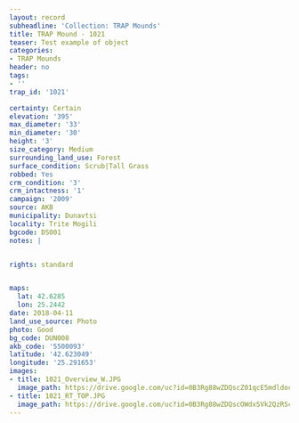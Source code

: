 ```yaml
---
layout: record
subheadline: 'Collection: TRAP Mounds'
title: TRAP Mound - 1021
teaser: Test example of object
categories:
- TRAP Mounds
header: no
tags:
- ''
trap_id: '1021'

certainty: Certain
elevation: '395'
max_diameter: '33'
min_diameter: '30'
height: '3'
size_category: Medium
surrounding_land_use: Forest
surface_condition: Scrub|Tall Grass
robbed: Yes
crm_condition: '3'
crm_intactness: '1'
campaign: '2009'
source: AKB
municipality: Dunavtsi
locality: Trite Mogili
bgcode: DS001
notes: |


rights: standard


maps:
  lat: 42.6285
  lon: 25.2442
date: 2018-04-11
land_use_source: Photo
photo: Good
bg_code: DUN008
akb_code: '5500093'
latitude: '42.623049'
longitude: '25.291653'
images:
- title: 1021_Overview_W.JPG
  image_path: https://drive.google.com/uc?id=0B3Rg88wZDQscZ01qcE5mdldocm8
- title: 1021_RT_TOP.JPG
  image_path: https://drive.google.com/uc?id=0B3Rg88wZDQscOWdxSVk2QzRScms
---
```

